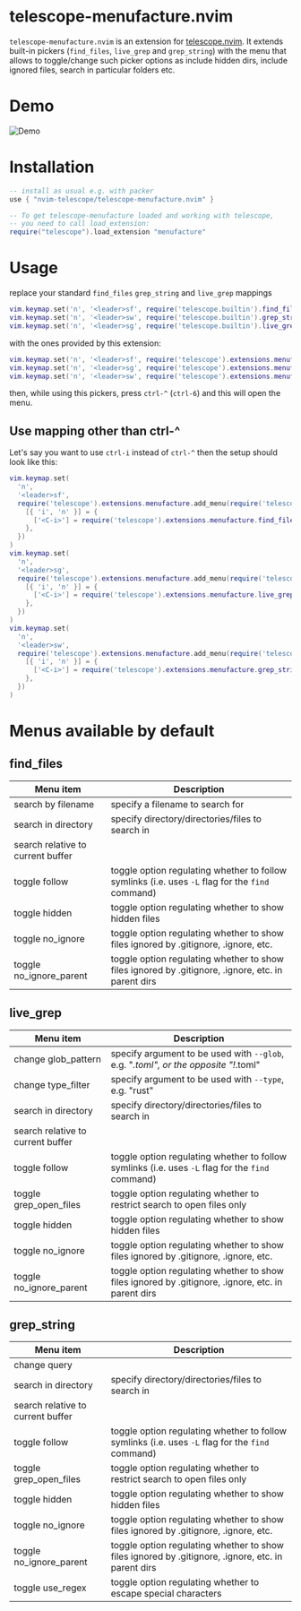# telescope-menufacture.nvim

`telescope-menufacture.nvim` is an extension for [telescope.nvim](https://github.com/nvim-telescope/telescope.nvim). It extends built-in pickers (`find_files`, `live_grep` and `grep_string`) with the menu that allows to toggle/change such picker options as include hidden dirs, include ignored files, search in particular folders etc.

# Demo

![Demo](https://user-images.githubusercontent.com/1415116/217057418-599761f2-0487-475e-9fce-4ed6352a0547.gif)

# Installation

```lua
-- install as usual e.g. with packer
use { "nvim-telescope/telescope-menufacture.nvim" }

-- To get telescope-menufacture loaded and working with telescope,
-- you need to call load_extension:
require("telescope").load_extension "menufacture"
```

# Usage

replace your standard `find_files` `grep_string` and `live_grep` mappings

```lua
vim.keymap.set('n', '<leader>sf', require('telescope.builtin').find_files)
vim.keymap.set('n', '<leader>sw', require('telescope.builtin').grep_string)
vim.keymap.set('n', '<leader>sg', require('telescope.builtin').live_grep)
```

with the ones provided by this extension:

```lua
vim.keymap.set('n', '<leader>sf', require('telescope').extensions.menufacture.find_files)
vim.keymap.set('n', '<leader>sg', require('telescope').extensions.menufacture.live_grep)
vim.keymap.set('n', '<leader>sw', require('telescope').extensions.menufacture.grep_string)
```

then, while using this pickers, press `ctrl-^` (`ctrl-6`) and this will open the menu.

## Use mapping other than ctrl-^

Let's say you want to use `ctrl-i` instead of `ctrl-^` then the setup should look like this:

```lua
vim.keymap.set(
  'n',
  '<leader>sf',
  require('telescope').extensions.menufacture.add_menu(require('telescope.builtin').find_files, {
    [{ 'i', 'n' }] = {
      ['<C-i>'] = require('telescope').extensions.menufacture.find_files_menu,
    },
  })
)
vim.keymap.set(
  'n',
  '<leader>sg',
  require('telescope').extensions.menufacture.add_menu(require('telescope.builtin').live_grep, {
    [{ 'i', 'n' }] = {
      ['<C-i>'] = require('telescope').extensions.menufacture.live_grep_menu,
    },
  })
)
vim.keymap.set(
  'n',
  '<leader>sw',
  require('telescope').extensions.menufacture.add_menu(require('telescope.builtin').grep_string, {
    [{ 'i', 'n' }] = {
      ['<C-i>'] = require('telescope').extensions.menufacture.grep_string_menu,
    },
  })
)
```

# Menus available by default

## find_files

| Menu item                         | Description                                                                                        |
| --------------------------------- | -------------------------------------------------------------------------------------------------- |
| search by filename                | specify a filename to search for                                                                   |
| search in directory               | specify directory/directories/files to search in                                                   |
| search relative to current buffer |                                                                                                    |
| toggle follow                     | toggle option regulating whether to follow symlinks (i.e. uses `-L` flag for the `find` command)   |
| toggle hidden                     | toggle option regulating whether to show hidden files                                              |
| toggle no_ignore                  | toggle option regulating whether to show files ignored by .gitignore, .ignore, etc.                |
| toggle no_ignore_parent           | toggle option regulating whether to show files ignored by .gitignore, .ignore, etc. in parent dirs |

## live_grep

| Menu item                         | Description                                                                                        |
| --------------------------------- | -------------------------------------------------------------------------------------------------- |
| change glob_pattern               | specify argument to be used with `--glob`, e.g. "*.toml", or the opposite "!*.toml"                |
| change type_filter                | specify argument to be used with `--type`, e.g. "rust"                                             |
| search in directory               | specify directory/directories/files to search in                                                   |
| search relative to current buffer |                                                                                                    |
| toggle follow                     | toggle option regulating whether to follow symlinks (i.e. uses `-L` flag for the `find` command)   |
| toggle grep_open_files            | toggle option regulating whether to restrict search to open files only                             |
| toggle hidden                     | toggle option regulating whether to show hidden files                                              |
| toggle no_ignore                  | toggle option regulating whether to show files ignored by .gitignore, .ignore, etc.                |
| toggle no_ignore_parent           | toggle option regulating whether to show files ignored by .gitignore, .ignore, etc. in parent dirs |

## grep_string

| Menu item                         | Description                                                                                        |
| --------------------------------- | -------------------------------------------------------------------------------------------------- |
| change query                      |                                                                                                    |
| search in directory               | specify directory/directories/files to search in                                                   |
| search relative to current buffer |                                                                                                    |
| toggle follow                     | toggle option regulating whether to follow symlinks (i.e. uses `-L` flag for the `find` command)   |
| toggle grep_open_files            | toggle option regulating whether to restrict search to open files only                             |
| toggle hidden                     | toggle option regulating whether to show hidden files                                              |
| toggle no_ignore                  | toggle option regulating whether to show files ignored by .gitignore, .ignore, etc.                |
| toggle no_ignore_parent           | toggle option regulating whether to show files ignored by .gitignore, .ignore, etc. in parent dirs |
| toggle use_regex                  | toggle option regulating whether to escape special characters                                      |

